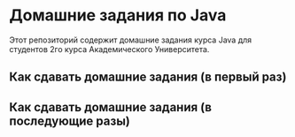 # Домашние задания по Java

Этот репозиторий содержит домашние задания курса Java для студентов 2го курса
Академического Университета.

## Как сдавать домашние задания (в первый раз)

## Как сдавать домашние задания (в последующие разы)
